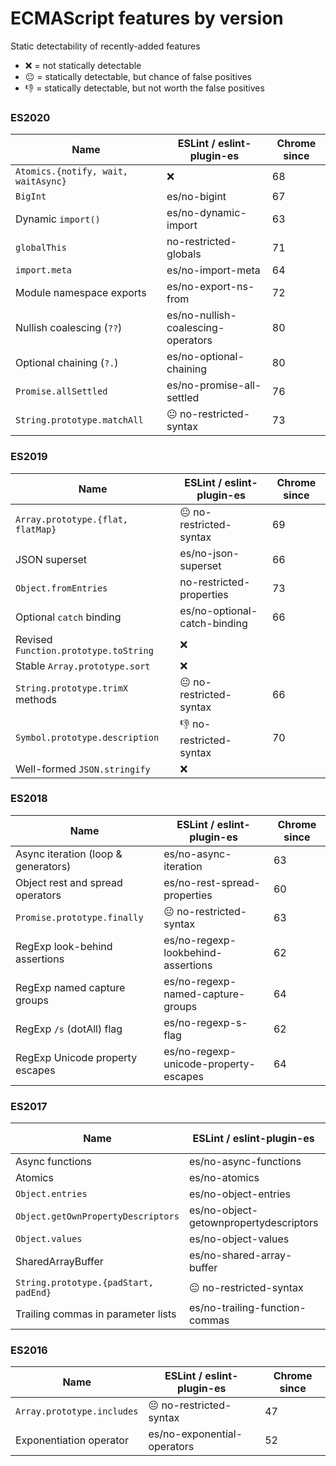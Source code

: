 # ECMAScript features by version

Static detectability of recently-added features

- ❌ = not statically detectable
- 😐 = statically detectable, but chance of false positives
- 👎 = statically detectable, but not worth the false positives

### ES2020

| Name                                | ESLint / eslint-plugin-es          | Chrome since |
| ----------------------------------- | ---------------------------------- | ------------ |
| `Atomics.{notify, wait, waitAsync}` | ❌                                 | 68           |
| `BigInt`                            | es/no-bigint                       | 67           |
| Dynamic `import()`                  | es/no-dynamic-import               | 63           |
| `globalThis`                        | no-restricted-globals              | 71           |
| `import.meta`                       | es/no-import-meta                  | 64           |
| Module namespace exports            | es/no-export-ns-from               | 72           |
| Nullish coalescing (`??`)           | es/no-nullish-coalescing-operators | 80           |
| Optional chaining (`?.`)            | es/no-optional-chaining            | 80           |
| `Promise.allSettled`                | es/no-promise-all-settled          | 76           |
| `String.prototype.matchAll`         | 😐 no-restricted-syntax            | 73           |

### ES2019

| Name                                  | ESLint / eslint-plugin-es    | Chrome since |
| ------------------------------------- | ---------------------------- | ------------ |
| `Array.prototype.{flat, flatMap}`     | 😐 no-restricted-syntax      | 69           |
| JSON superset                         | es/no-json-superset          | 66           |
| `Object.fromEntries`                  | no-restricted-properties     | 73           |
| Optional `catch` binding              | es/no-optional-catch-binding | 66           |
| Revised `Function.prototype.toString` | ❌                           |
| Stable `Array.prototype.sort`         | ❌                           |
| `String.prototype.trimX` methods      | 😐 no-restricted-syntax      | 66           |
| `Symbol.prototype.description`        | 👎 no-restricted-syntax      | 70           |
| Well-formed `JSON.stringify`          | ❌                           |

### ES2018

| Name                                | ESLint / eslint-plugin-es             | Chrome since |
| ----------------------------------- | ------------------------------------- | ------------ |
| Async iteration (loop & generators) | es/no-async-iteration                 | 63           |
| Object rest and spread operators    | es/no-rest-spread-properties          | 60           |
| `Promise.prototype.finally`         | 😐 no-restricted-syntax               | 63           |
| RegExp look-behind assertions       | es/no-regexp-lookbehind-assertions    | 62           |
| RegExp named capture groups         | es/no-regexp-named-capture-groups     | 64           |
| RegExp `/s` (dotAll) flag           | es/no-regexp-s-flag                   | 62           |
| RegExp Unicode property escapes     | es/no-regexp-unicode-property-escapes | 64           |

### ES2017

| Name                                  | ESLint / eslint-plugin-es              | Chrome since |
| ------------------------------------- | -------------------------------------- | ------------ |
| Async functions                       | es/no-async-functions                  | 55           |
| Atomics                               | es/no-atomics                          | 68           |
| `Object.entries`                      | es/no-object-entries                   | 54           |
| `Object.getOwnPropertyDescriptors`    | es/no-object-getownpropertydescriptors | 54           |
| `Object.values`                       | es/no-object-values                    | 54           |
| SharedArrayBuffer                     | es/no-shared-array-buffer              | 68           |
| `String.prototype.{padStart, padEnd}` | 😐 no-restricted-syntax                | 57           |
| Trailing commas in parameter lists    | es/no-trailing-function-commas         | 58           |

### ES2016

| Name                       | ESLint / eslint-plugin-es   | Chrome since |
| -------------------------- | --------------------------- | ------------ |
| `Array.prototype.includes` | 😐 no-restricted-syntax     | 47           |
| Exponentiation operator    | es/no-exponential-operators | 52           |
